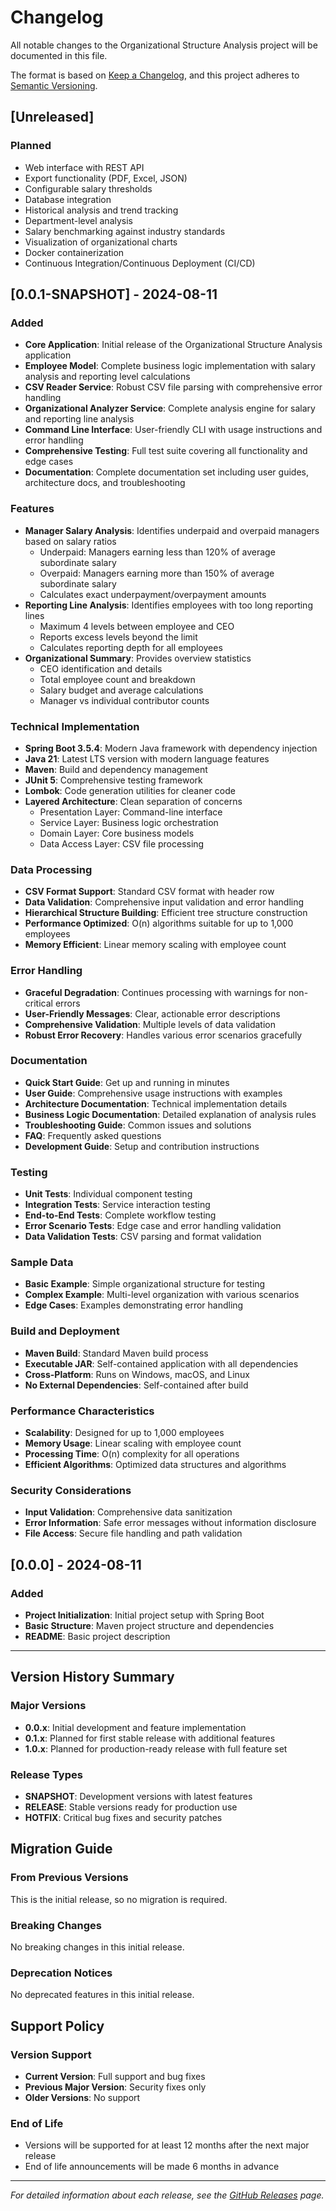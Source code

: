 # Changelog

All notable changes to the Organizational Structure Analysis project will be documented in this file.

The format is based on [Keep a Changelog](https://keepachangelog.com/en/1.0.0/),
and this project adheres to [Semantic Versioning](https://semver.org/spec/v2.0.0.html).

## [Unreleased]

### Planned
- Web interface with REST API
- Export functionality (PDF, Excel, JSON)
- Configurable salary thresholds
- Database integration
- Historical analysis and trend tracking
- Department-level analysis
- Salary benchmarking against industry standards
- Visualization of organizational charts
- Docker containerization
- Continuous Integration/Continuous Deployment (CI/CD)

## [0.0.1-SNAPSHOT] - 2024-08-11

### Added
- **Core Application**: Initial release of the Organizational Structure Analysis application
- **Employee Model**: Complete business logic implementation with salary analysis and reporting level calculations
- **CSV Reader Service**: Robust CSV file parsing with comprehensive error handling
- **Organizational Analyzer Service**: Complete analysis engine for salary and reporting line analysis
- **Command Line Interface**: User-friendly CLI with usage instructions and error handling
- **Comprehensive Testing**: Full test suite covering all functionality and edge cases
- **Documentation**: Complete documentation set including user guides, architecture docs, and troubleshooting

### Features
- **Manager Salary Analysis**: Identifies underpaid and overpaid managers based on salary ratios
  - Underpaid: Managers earning less than 120% of average subordinate salary
  - Overpaid: Managers earning more than 150% of average subordinate salary
  - Calculates exact underpayment/overpayment amounts
- **Reporting Line Analysis**: Identifies employees with too long reporting lines
  - Maximum 4 levels between employee and CEO
  - Reports excess levels beyond the limit
  - Calculates reporting depth for all employees
- **Organizational Summary**: Provides overview statistics
  - CEO identification and details
  - Total employee count and breakdown
  - Salary budget and average calculations
  - Manager vs individual contributor counts

### Technical Implementation
- **Spring Boot 3.5.4**: Modern Java framework with dependency injection
- **Java 21**: Latest LTS version with modern language features
- **Maven**: Build and dependency management
- **JUnit 5**: Comprehensive testing framework
- **Lombok**: Code generation utilities for cleaner code
- **Layered Architecture**: Clean separation of concerns
  - Presentation Layer: Command-line interface
  - Service Layer: Business logic orchestration
  - Domain Layer: Core business models
  - Data Access Layer: CSV file processing

### Data Processing
- **CSV Format Support**: Standard CSV format with header row
- **Data Validation**: Comprehensive input validation and error handling
- **Hierarchical Structure Building**: Efficient tree structure construction
- **Performance Optimized**: O(n) algorithms suitable for up to 1,000 employees
- **Memory Efficient**: Linear memory scaling with employee count

### Error Handling
- **Graceful Degradation**: Continues processing with warnings for non-critical errors
- **User-Friendly Messages**: Clear, actionable error descriptions
- **Comprehensive Validation**: Multiple levels of data validation
- **Robust Error Recovery**: Handles various error scenarios gracefully

### Documentation
- **Quick Start Guide**: Get up and running in minutes
- **User Guide**: Comprehensive usage instructions with examples
- **Architecture Documentation**: Technical implementation details
- **Business Logic Documentation**: Detailed explanation of analysis rules
- **Troubleshooting Guide**: Common issues and solutions
- **FAQ**: Frequently asked questions
- **Development Guide**: Setup and contribution instructions

### Testing
- **Unit Tests**: Individual component testing
- **Integration Tests**: Service interaction testing
- **End-to-End Tests**: Complete workflow testing
- **Error Scenario Tests**: Edge case and error handling validation
- **Data Validation Tests**: CSV parsing and format validation

### Sample Data
- **Basic Example**: Simple organizational structure for testing
- **Complex Example**: Multi-level organization with various scenarios
- **Edge Cases**: Examples demonstrating error handling

### Build and Deployment
- **Maven Build**: Standard Maven build process
- **Executable JAR**: Self-contained application with all dependencies
- **Cross-Platform**: Runs on Windows, macOS, and Linux
- **No External Dependencies**: Self-contained after build

### Performance Characteristics
- **Scalability**: Designed for up to 1,000 employees
- **Memory Usage**: Linear scaling with employee count
- **Processing Time**: O(n) complexity for all operations
- **Efficient Algorithms**: Optimized data structures and algorithms

### Security Considerations
- **Input Validation**: Comprehensive data sanitization
- **Error Information**: Safe error messages without information disclosure
- **File Access**: Secure file handling and path validation

## [0.0.0] - 2024-08-11

### Added
- **Project Initialization**: Initial project setup with Spring Boot
- **Basic Structure**: Maven project structure and dependencies
- **README**: Basic project description

---

## Version History Summary

### Major Versions
- **0.0.x**: Initial development and feature implementation
- **0.1.x**: Planned for first stable release with additional features
- **1.0.x**: Planned for production-ready release with full feature set

### Release Types
- **SNAPSHOT**: Development versions with latest features
- **RELEASE**: Stable versions ready for production use
- **HOTFIX**: Critical bug fixes and security patches

## Migration Guide

### From Previous Versions
This is the initial release, so no migration is required.

### Breaking Changes
No breaking changes in this initial release.

### Deprecation Notices
No deprecated features in this initial release.

## Support Policy

### Version Support
- **Current Version**: Full support and bug fixes
- **Previous Major Version**: Security fixes only
- **Older Versions**: No support

### End of Life
- Versions will be supported for at least 12 months after the next major release
- End of life announcements will be made 6 months in advance

---

*For detailed information about each release, see the [GitHub Releases](https://github.com/your-repo/releases) page.*
